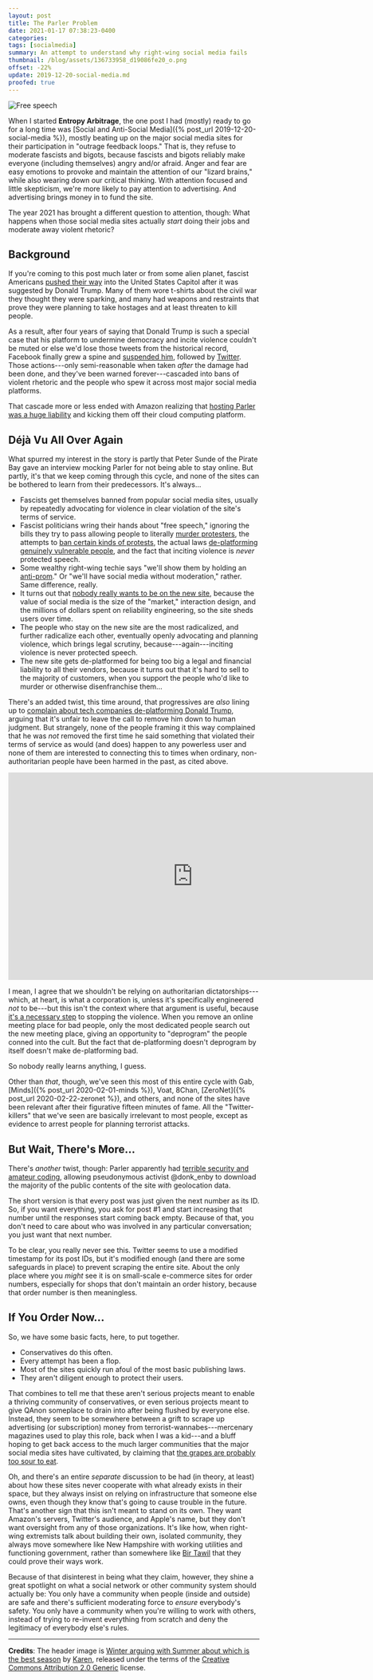 ```yaml
---
layout: post
title: The Parler Problem
date: 2021-01-17 07:38:23-0400
categories:
tags: [socialmedia]
summary: An attempt to understand why right-wing social media fails
thumbnail: /blog/assets/136733958_d19086fe20_o.png
offset: -22%
update: 2019-12-20-social-media.md
proofed: true
---
```


![Free speech](/blog/assets/136733958_d19086fe20_o.png "Free speech")

When I started **Entropy Arbitrage**, the one post I had (mostly) ready to go for a long time was [Social and Anti-Social Media]({% post_url 2019-12-20-social-media %}), mostly beating up on the major social media sites for their participation in "outrage feedback loops."  That is, they refuse to moderate fascists and bigots, because fascists and bigots reliably make everyone (including themselves) angry and/or afraid.  Anger and fear are easy emotions to provoke and maintain the attention of our "lizard brains," while also wearing down our critical thinking.  With attention focused and little skepticism, we're more likely to pay attention to advertising.  And advertising brings money in to fund the site.

The year 2021 has brought a different question to attention, though:  What happens when those social media sites actually *start* doing their jobs and moderate away violent rhetoric?

## Background

If you're coming to this post much later or from some alien planet, fascist Americans [pushed their way](https://www.commondreams.org/news/2021/01/06/pictures-pro-trump-mob-storms-us-capitol-building) into the United States Capitol after it was suggested by Donald Trump.  Many of them wore t-shirts about the civil war they thought they were sparking, and many had weapons and restraints that prove they were planning to take hostages and at least threaten to kill people.

As a result, after four years of saying that Donald Trump is such a special case that his platform to undermine democracy and incite violence couldn't be muted or else we'd lose those tweets from the historical record, Facebook finally grew a spine and [suspended him](https://www.voanews.com/usa/facebook-suspends-trumps-account-wake-us-capitol-violence), followed by [Twitter](https://www.commondreams.org/news/2021/01/08/after-inciting-deadly-invasion-us-capitol-twitter-permanently-suspends).  Those actions---only semi-reasonable when taken *after* the damage had been done, and they've been warned forever---cascaded into bans of violent rhetoric and the people who spew it across most major social media platforms.

That cascade more or less ended with Amazon realizing that [hosting Parler was a huge liability](https://www.techdirt.com/articles/20210111/09253546032/slope-gets-more-slippery-as-you-expect-content-moderation-to-happen-infrastructure-layer.shtml) and kicking them off their cloud computing platform.

## Déjà Vu All Over Again

What spurred my interest in the story is partly that Peter Sunde of the Pirate Bay gave an interview mocking Parler for not being able to stay online.  But partly, it's that we keep coming through this cycle, and none of the sites can be bothered to learn from their predecessors.  It's always...

 * Fascists get themselves banned from popular social media sites, usually by repeatedly advocating for violence in clear violation of the site's terms of service.
 * Fascist politicians wring their hands about "free speech," ignoring the bills they try to pass allowing people to literally [murder protesters](https://www.commondreams.org/news/2020/11/19/utah-lawmakers-accused-seeking-legalize-drivers-running-over-street-protesters), the attempts to [ban certain kinds of protests](https://en.wikipedia.org/wiki/Flag_Desecration_Amendment), the actual laws [de-platforming genuinely vulnerable people](https://www.commondreams.org/views/2018/03/08/stop-sestafosta-dont-let-congress-censor-internet), and the fact that inciting violence is *never* protected speech.
 * Some wealthy right-wing techie says "we'll show them by holding an [anti-prom](https://en.wikipedia.org/wiki/Anti-prom)."  Or "we'll have social media without moderation," rather.  Same difference, really.
 * It turns out that [nobody really wants to be on the new site](https://www.techdirt.com/articles/20200717/15234244920/trumpian-loudmouths-apparently-losing-interest-parler-with-no-one-to-play-victim-to.shtml), because the value of social media is the size of the "market," interaction design, and the millions of dollars spent on reliability engineering, so the site sheds users over time.
 * The people who stay on the new site are the most radicalized, and further radicalize each other, eventually openly advocating and planning violence, which brings legal scrutiny, because---again---inciting violence is never protected speech.
 * The new site gets de-platformed for being too big a legal and financial liability to all their vendors, because it turns out that it's hard to sell to the majority of customers, when you support the people who'd like to murder or otherwise disenfranchise them...

There's an added twist, this time around, that progressives are *also* lining up to [complain about tech companies de-platforming Donald Trump](https://www.commondreams.org/news/2021/01/13/kicking-trump-social-media-wont-save-democracy-say-antitrust-experts), arguing that it's unfair to leave the call to remove him down to human judgment.  But strangely, none of the people framing it this way complained that he was *not* removed the first time he said something that violated their terms of service as would (and does) happen to any powerless user and none of them are interested to connecting this to times when ordinary, non-authoritarian people have been harmed in the past, as cited above.

<iframe
  src="https://archive.org/embed/after-the-capitol-riot-social-media-wrestle-with-the-aftermath-of-blocking-president-trump-source"
  frameborder="0"
  scrolling="no"
  allowfullscreen
  width="740"
  height="416"
>
</iframe>

I mean, I agree that we shouldn't be relying on authoritarian dictatorships---which, at heart, is what a corporation is, unless it's specifically engineered *not* to be---but this isn't the context where that argument is useful, because [it's a necessary step](https://theconversation.com/does-deplatforming-work-to-curb-hate-speech-and-calls-for-violence-3-experts-in-online-communications-weigh-in-153177) to stopping the violence.  When you remove an online meeting place for bad people, only the most dedicated people search out the new meeting place, giving an opportunity to "deprogram" the people conned into the cult.  But the fact that de-platforming doesn't deprogram by itself doesn't make de-platforming bad.

So nobody really learns anything, I guess.

Other than *that*, though, we've seen this most of this entire cycle with Gab, [Minds]({% post_url 2020-02-01-minds %}), Voat, 8Chan, [ZeroNet]({% post_url 2020-02-22-zeronet %}), and others, and none of the sites have been relevant after their figurative fifteen minutes of fame.  All the "Twitter-killers" that we've seen are basically irrelevant to most people, except as evidence to arrest people for planning terrorist attacks.

## But Wait, There's More...

There's *another* twist, though:  Parler apparently had [terrible security and amateur coding](https://ediscoverytoday.com/2021/01/13/parlers-free-speech-may-have-been-a-little-too-free-cybersecurity-trends/), allowing pseudonymous activist @donk_enby to download the majority of the public contents of the site *with* geolocation data.

The short version is that every post was just given the next number as its ID.  So, if you want everything, you ask for post #1 and start increasing that number until the responses start coming back empty.  Because of that, you don't need to care about who was involved in any particular conversation; you just want that next number.

To be clear, you really never see this.  Twitter seems to use a modified timestamp for its post IDs, but it's modified enough (and there are some safeguards in place) to prevent scraping the entire site.  About the only place where you *might* see it is on small-scale e-commerce sites for order numbers, especially for shops that don't maintain an order history, because that order number is then meaningless.

## If You Order Now...

So, we have some basic facts, here, to put together.

 * Conservatives do this often.
 * Every attempt has been a flop.
 * Most of the sites quickly run afoul of the most basic publishing laws.
 * They aren't diligent enough to protect their users.

That combines to tell me that these aren't serious projects meant to enable a thriving community of conservatives, or even serious projects meant to give QAnon someplace to drain into after being flushed by everyone else.  Instead, they seem to be somewhere between a grift to scrape up advertising (or subscription) money from terrorist-wannabes---mercenary magazines used to play this role, back when I was a kid---and a bluff hoping to get back access to the much larger communities that the major social media sites have cultivated, by claiming that [the grapes are probably](https://en.wikipedia.org/wiki/The_Fox_and_the_Grapes) [too sour to eat](https://www.voanews.com/2020-usa-votes/trump-says-he-will-not-attend-bidens-inauguration).

Oh, and there's an entire *separate* discussion to be had (in theory, at least) about how these sites never cooperate with what already exists in their space, but they always insist on relying on infrastructure that someone else owns, even though they know that's going to cause trouble in the future.  That's another sign that this isn't meant to stand on its own.  They want Amazon's servers, Twitter's audience, and Apple's name, but they don't want oversight from any of those organizations.  It's like how, when right-wing extremists talk about building their own, isolated community, they always move somewhere like New Hampshire with working utilities and functioning government, rather than somewhere like [Bir Tawil](https://en.wikipedia.org/wiki/Bir_Tawil) that they could prove their ways work.

Because of that disinterest in being what they claim, however, they shine a great spotlight on what a social network or other community system should actually be:  You only have a community when people (inside and outside) are safe and there's sufficient moderating force to *ensure* everybody's safety.  You only have a community when you're willing to work with others, instead of trying to re-invent everything from scratch and deny the legitimacy of everybody else's rules.

* * *

**Credits**:  The header image is [Winter arguing with Summer about which is the best season](https://www.flickr.com/photos/56832361@N00/136733958) by [Karen](https://www.flickr.com/photos/56832361@N00/), released under the terms of the [Creative Commons Attribution 2.0 Generic](https://creativecommons.org/licenses/by/2.0/) license.
